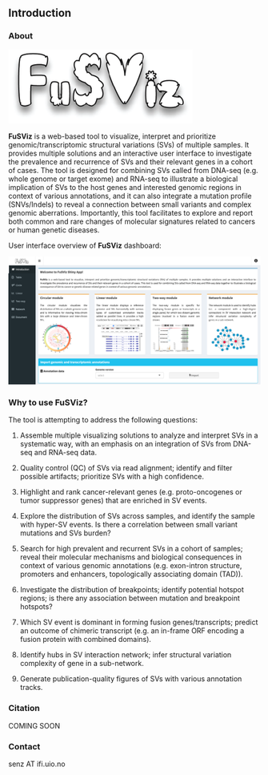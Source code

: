 ## Introduction

### About

![](logo_white_back.png)

__FuSViz__ is a web-based tool to visualize, interpret and prioritize genomic/transcriptomic structural variations (SVs) of multiple samples. It provides multiple solutions and an interactive user interface to investigate the prevalence and recurrence of SVs and their relevant genes in a cohort of cases. The tool is designed for combining SVs called from DNA-seq (e.g. whole genome or target exome) and RNA-seq to illustrate a biological implication of SVs to the host genes and interested genomic regions in context of various annotations, and it can also integrate a mutation profile (SNVs/Indels) to reveal a connection between small variants and complex genomic aberrations. Importantly, this tool facilitates to explore and report both common and rare changes of molecular signatures related to cancers or human genetic diseases.

User interface overview of __FuSViz__ dashboard:

![](Overview.png)

### Why to use FuSViz?

The tool is attempting to address the following questions:

1. Assemble multiple visualizing solutions to analyze and interpret SVs in a systematic way, with an emphasis on an integration of SVs from DNA-seq and RNA-seq data.

2. Quality control (QC) of SVs via read alignment; identify and filter possible artifacts; prioritize SVs with a high confidence.

3. Highlight and rank cancer-relevant genes (e.g. proto-oncogenes or tumor suppressor genes) that are enriched in SV events.

4. Explore the distribution of SVs across samples, and identify the sample with hyper-SV events. Is there a correlation between small variant mutations and SVs burden?

5. Search for high prevalent and recurrent SVs in a cohort of samples; reveal their molecular mechanisms and biological consequences in context of various genomic annotations (e.g. exon-intron structure, promoters and enhancers, topologically associating domain (TAD)).

6. Investigate the distribution of breakpoints; identify potential hotspot regions; is there any association between mutation and breakpoint hotspots?

7. Which SV event is dominant in forming fusion genes/transcripts; predict an outcome of chimeric transcript (e.g. an in-frame ORF encoding a fusion protein with combined domains).

8. Identify hubs in SV interaction network; infer structural variation complexity of gene in a sub-network.

9. Generate publication-quality figures of SVs with various annotation tracks.

### Citation

COMING SOON

### Contact

senz AT ifi.uio.no

